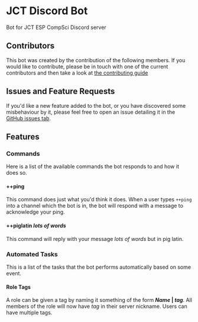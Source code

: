# JCT Discord Bot

Bot for JCT ESP CompSci Discord server

## Contributors

This bot was created by the contribution of the following members. If you would like to contribute, please be in touch with one of the current contributors and then take a look at [the contributing guide](contributing.md)

<!-- readme: contributors -start -->
<!-- readme: contributors -end -->

## Issues and Feature Requests

If you'd like a new feature added to the bot, or you have discovered some misbehaviour by it, please feel free to open an issue detailing it in the [GitHub issues tab](https://https://github.com/DenverCoder1/jct-discord-bot/issues).

## Features

### Commands

Here is a list of the available commands the bot responds to and how it does so.

#### ++ping

This command does just what you'd think it does. When a user types `++ping` into a channel which the bot is in, the bot will respond with a message to acknowledge your ping.

#### ++piglatin _lots of words_

This command will reply with your message _lots of words_ but in pig latin.

### Automated Tasks

This is a list of the tasks that the bot performs automatically based on some event.

#### Role Tags

A role can be given a tag by naming it something of the form **_Name_ | _tag_**. All members of the role will now have _tag_ in their server nickname. Users can have multiple tags.

